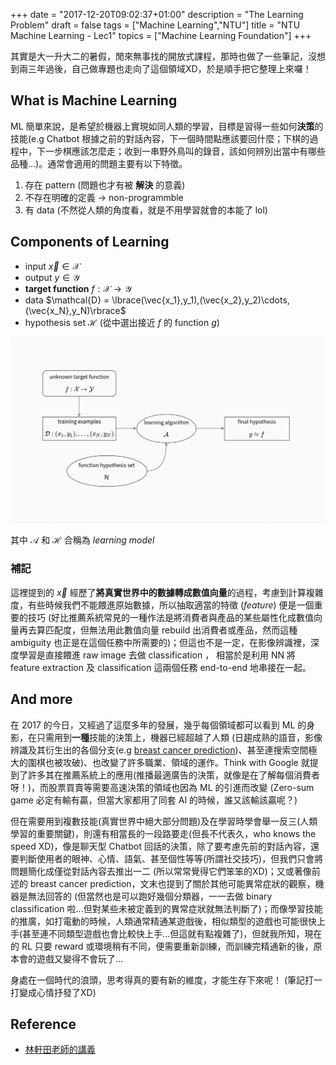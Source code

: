 +++
date = "2017-12-20T09:02:37+01:00"
description = "The Learning Problem"
draft = false
tags = ["Machine Learning","NTU"]
title =  "NTU Machine Learning - Lec1"
topics = ["Machine Learning Foundation"]
+++

其實是大一升大二的暑假，閒來無事找的開放式課程，那時也做了一些筆記，沒想到兩三年過後，自己做專題也走向了這個領域XD，於是順手把它整理上來囉！

<!--more-->

## What is Machine Learning

ML 簡單來說，是希望於機器上實現如同人類的學習，目標是習得一些如何**決策**的技能(e.g Chatbot 根據之前的對話內容，下一個時間點應該要回什麼；下棋的過程中，下一步棋應該怎麼走；收到一串野外鳥叫的錄音，該如何辨別出當中有哪些品種...)。通常會適用的問題主要有以下特徵。

1. 存在 pattern (問題也才有被 **解決** 的意義)
2. 不存在明確的定義 <span>$\rightarrow$</span> non-programmble
3. 有 data (不然從人類的角度看，就是不用學習就會的本能了 lol)



## Components of Learning

* input <span>$\vec{x} \in \mathcal{X}$</span>
* output <span>$y \in \mathcal{Y}$</span>
* **target function** <span>$f: \mathcal{X} \rightarrow \mathcal{Y}$</span>
* data <span>$\mathcal{D} = \lbrace(\vec{x_1},y_1),(\vec{x_2},y_2)\cdots,(\vec{x_N},y_N)\rbrace$</span>
* hypothesis set <span>$\mathcal{H}$</span> (從中選出接近 <span>$f$</span> 的 function <span>$g$</span>)

<img src="/img/post/ml-arch.png" width="800px">

其中 <span>$\mathcal{A}$</span> 和 <span>$\mathcal{H}$</span> 合稱為 *learning model*

### 補記
這裡提到的 <span>$\vec{x}$</span> 經歷了**將真實世界中的數據轉成數值向量**的過程，考慮到計算複雜度，有些時候我們不能餵進原始數據，所以抽取適當的特徵 (*feature*) 便是一個重要的技巧 (好比推薦系統常見的一種作法是將消費者與產品的某些屬性化成數值向量再去算匹配度，但無法用此數值向量 rebuild 出消費者或產品，然而這種 ambiguity 也正是在這個任務中所需要的)；但這也不是一定，在影像辨識裡，深度學習是直接餵進 raw image 去做 classification ， 相當於是利用 NN 將 feature extraction 及 classification 這兩個任務 end-to-end 地串接在一起。

## And more

在 2017 的今日，又經過了這麼多年的發展，幾乎每個領域都可以看到 ML 的身影，在只需用到**一種**技能的決策上，機器已經超越了人類 (日趨成熟的語音，影像辨識及其衍生出的各個分支(e.g [breast cancer prediction](https://research.googleblog.com/2017/03/assisting-pathologists-in-detecting.html))、甚至連搜索空間極大的圍棋也被攻破)、也改變了許多職業、領域的運作。Think with Google 就提到了許多其在推薦系統上的應用(推播最適廣告的決策，就像是在了解每個消費者呀！)，而股票買賣等需要高速決策的領域也因為 ML 的引進而改變 (Zero-sum game 必定有輸有贏，但當大家都用了同套 AI 的時候，誰又該輸該贏呢？)

但在需要用到複數技能(真實世界中絕大部分問題)及在學習時學會舉一反三(人類學習的重要關鍵)，則還有相當長的一段路要走(但長不代表久，who knows the speed XD)，像是聊天型 Chatbot 回話的決策，除了要考慮先前的對話內容，還要判斷使用者的眼神、心情、語氣、甚至個性等等(所謂社交技巧)，但我們只會將問題簡化成僅從對話內容去推出一二 (所以常常覺得它們笨笨的XD)；又或著像前述的 breast cancer prediction，文末也提到了關於其他可能異常症狀的觀察，機器是無法回答的 (但當然也是可以跑好幾個分類器，一一去做 binary classification 啦...但對某些未被定義到的異常症狀就無法判斷了)；而像學習技能的推廣，如打電動的時候，人類通常精通某遊戲後，相似類型的遊戲也可能很快上手(甚至連不同類型遊戲也會比較快上手...但這就有點複雜了)，但就我所知，現在的 RL 只要 reward 或環境稍有不同，便需要重新訓練，而訓練完精通新的後，原本會的遊戲又變得不會玩了...

身處在一個時代的浪頭，思考得真的要有新的維度，才能生存下來呢！ (筆記打一打變成心情抒發了XD)

## Reference

* [林軒田老師的講義](https://www.csie.ntu.edu.tw/~htlin/course/ml15fall/doc/01_handout.pdf)
